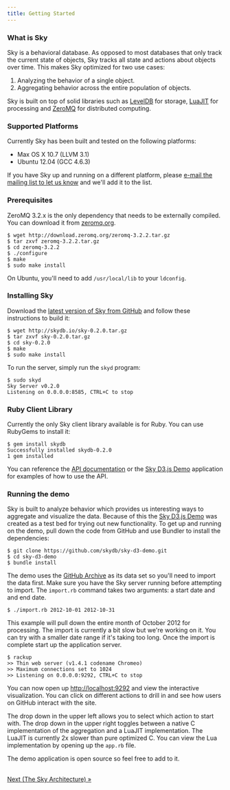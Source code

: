 ```yaml
---
title: Getting Started
---
```


### What is Sky

Sky is a behavioral database.
As opposed to most databases that only track the current state of objects, Sky tracks all state and actions about objects over time.
This makes Sky optimized for two use cases:

1. Analyzing the behavior of a single object.
1. Aggregating behavior across the entire population of objects.

Sky is built on top of solid libraries such as [LevelDB][] for storage, [LuaJIT][] for processing and [ZeroMQ][] for distributed computing.

### Supported Platforms

Currently Sky has been built and tested on the following platforms:

* Max OS X 10.7 (LLVM 3.1)
* Ubuntu 12.04 (GCC 4.6.3)

If you have Sky up and running on a different platform, please [e-mail the mailing list to let us know](mailto:sky@librelist.com) and we'll add it to the list.


### Prerequisites

ZeroMQ 3.2.x is the only dependency that needs to be externally compiled.
You can download it from [zeromq.org](http://www.zeromq.org/).

    $ wget http://download.zeromq.org/zeromq-3.2.2.tar.gz
    $ tar zxvf zeromq-3.2.2.tar.gz
    $ cd zeromq-3.2.2
    $ ./configure
    $ make
    $ sudo make install

On Ubuntu, you'll need to add `/usr/local/lib` to your `ldconfig`.


### Installing Sky

Download the [latest version of Sky from GitHub](https://github.com/skydb/sky/downloads) and follow these instructions to build it:

    $ wget http://skydb.io/sky-0.2.0.tar.gz
    $ tar zxvf sky-0.2.0.tar.gz
    $ cd sky-0.2.0
    $ make
    $ sudo make install

To run the server, simply run the `skyd` program:

    $ sudo skyd
    Sky Server v0.2.0
    Listening on 0.0.0.0:8585, CTRL+C to stop


### Ruby Client Library

Currently the only Sky client library available is for Ruby.
You can use RubyGems to install it:

    $ gem install skydb
    Successfully installed skydb-0.2.0
    1 gem installed

You can reference the [API documentation](http://rubydoc.info/gems/skydb/frames) or the [Sky D3.js Demo][] application for examples of how to use the API.

    
### Running the demo

Sky is built to analyze behavior which provides us interesting ways to  aggregate and visualize the data.
Because of this the [Sky D3.js Demo] was created as a test bed for trying out new functionality.
To get up and running on the demo, pull down the code from GitHub and use Bundler to install the dependencies:

    $ git clone https://github.com/skydb/sky-d3-demo.git
    $ cd sky-d3-demo
    $ bundle install

The demo uses the [GitHub Archive][] as its data set so you'll need to import the data first.
Make sure you have the Sky server running before attempting to import.
The `import.rb` command takes two arguments: a start date and and end date.

    $ ./import.rb 2012-10-01 2012-10-31

This example will pull down the entire month of October 2012 for processing.
The import is currently a bit slow but we're working on it.
You can try with a smaller date range if it's taking too long.
Once the import is complete start up the application server.

    $ rackup
    >> Thin web server (v1.4.1 codename Chromeo)
    >> Maximum connections set to 1024
    >> Listening on 0.0.0.0:9292, CTRL+C to stop

You can now open up [http://localhost:9292](localhost:9292) and view the interactive visualization.
You can click on different actions to drill in and see how users on GitHub interact with the site.

The drop down in the upper left allows you to select which action to start with.
The drop down in the upper right toggles between a native C implementation of the aggregation and a LuaJIT implementation.
The LuaJIT is currently 2x slower than pure optimized C.
You can view the Lua implementation by opening up the `app.rb` file.

The demo application is open source so feel free to add to it.

<br/>
<span class="pull-right"><a href="architecture.html">Next <span class="hidden-phone">(The Sky Architecture)</span> »</a></span>


  [LevelDB]: http://code.google.com/p/leveldb
  [LuaJIT]: http://luajit.org
  [ZeroMQ]: http://zeromq.org
  [Sky D3.js Demo]: https://github.com/skydb/sky-d3-demo
  [GitHub Archive]: http://www.githubarchive.org/